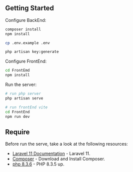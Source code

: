 ## Getting Started

Configure BackEnd: 

```bash
composer install
npm install
```

```bash
cp .env.example .env
```

```bash
php artisan key:generate
```

Configure FrontEnd: 
```bash
cd FrontEmd
npm install
```

Run the  server:

```bash
# run php server
php artisan serve

# run frontEnd vite
cd FrontEnd
npm run dev
```

## Require

Before run the serve, take a look at the following resources:

- [Laravel 11 Documentation](https://laravel.com/) - Laravel 11.
- [Composer](https://getcomposer.org/) - Download and Install Composer.
- [php 8.3.6](https://windows.php.net/downloads/releases/php-8.3.6-nts-Win32-vs16-x64.zip) - PHP 8.3.5 up.
